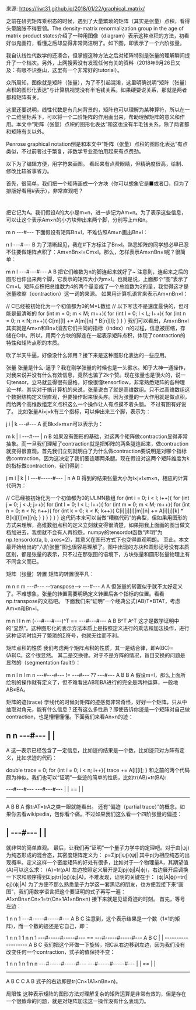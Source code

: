 来源: https://liwt31.github.io/2018/01/22/graphical_matrix/

之前在研究矩阵乘积态的时候，遇到了大量繁琐的矩阵（其实是张量）点积，看得头晕脑胀不得要领。The density-matrix renormalization group in the age of matrix product states介绍了一种用图像（diagram）表示这种点积的方法，初看好似鬼画符，看懂之后却显得非常简洁明了。如下图，即表示了一个六阶张量。



我自认线性代数学的还凑合，但掌握这种方法之后对矩阵特别是张量的理解瞬间提升了一个档次。另外，上网搜索没有发现任何有关的资料（2018年9月26日又及：有眼不识泰山，这里有一个非常好的tutorial）。

众所周知，图像就是矩阵（张量），为了不引起混淆，这里明确说明“矩阵（张量）点积的图形化表达”与计算机视觉没有半毛钱关系。如果硬要说关系，那就是两者都和矩阵有关。

这里还要说明，线性代数是有几何背景的，矩阵也可以理解为某种算符，所以在一个二维坐标系下，可以将一个二阶矩阵的作用画出来，帮助理解矩阵的意义和作用。本文中“矩阵（张量）点积的图形化表达”和这也没有半毛钱关系，除了两者都和矩阵有关以外。

Penrose graphical notation倒是和本文中“矩阵（张量）点积的图形化表达”有点类似，不过前者过于繁复，非数学专业恐怕用起来有点费劲。

以下为了编辑方便，用字符来画图。 看起来有点费眼睛，但精确度很高，绘制、修改比较省事省力。

首先，很简单，我们把一个矩阵画成一个方块（你可以想象它是■或者□，但为了排版好看用#表示），非常直观吧？

#
把它记为A。我们假设A的大小是m×n，进一步记为Am×n。为了表示这些信息，可以让这个表示Am×n的小方块伸出来两个脚，分别写上m和n。

 m   n
---#---
下面假设有矩阵Bn×l，不难仿照Am×n画出Bn×l：

 n   l
---#---
   B
为了清晰起见，我在#下方标注了Bn×l。熟悉矩阵的同学想必早已忍不住要做矩阵点积了：Am×nBn×l=Cm×l。那么，怎样表示Am×nBn×l呢？很简单：

 m   n   l
---#---#---
   A   B
把它们维数为n的脚连起来就好了~
注意到，连起来之后的图形也伸出来两个脚，它表示的矩阵大小为m×l。也就是说，上面那个“图”表示了Cm×l。矩阵点积把总维数为4的两个量变成了一个总维数为2的量，我觉得这才是张量收缩（contraction）这一词的来源。
如果用计算机语言来表示Am×nBn×l：

// C已经被初始化为一个初值都为0的M*L数组
// 以下写法不是速度最快的，但可能是最清晰的
for (int m = 0; m < M; m++){
    for (int l = 0; l < L; l++){
        for (int n = 0; n < N; n++){
            C[m][l] += A[m][n] * B[n][l];
        }
    }
}
我们可以看出，Am×nBn×l其实就是Am×n和Bn×l消去它们共同的指标（index）n的过程，信息被压缩，存储在C中。所以，用两个方块的脚连在一起表示矩阵点积，体现了contraction的特性和矩阵点积的本质。

吹了半天牛逼，好像没什么卵用？接下来是这种图形化表达的一些应用。

张量
张量是什么-逼乎？我在刚学张量的时候也是一头雾水。知乎大神一通操作，对我来说并没有什么有效信息，竟然也骗了2k个赞。现在张量也是很火的，说一句tensor，立马就显得很有逼格，好像很懂tensorflow，非常熟悉矩阵的各种理论一样。其实对于搞计算机的来说，张量说白了就是高维数组。只不过高维数组这个数据结构定义很直观，但要操作起来很头疼。因为张量的一大作用就是做点积，而给两个高维数组定义点积这么一个操作让人有点摸不着头脑。
不过有图有好说了。
比如张量Ai×j×k有三个指标，可以伸出来三个脚，表示为：

   j
 i | k
---#---
   A
而Bk×l×m×n可以表示为：

   m
 k | l
---#---
   |
   n
   B
如果没有图形的基础，对这两个矩阵做contraction显得非常抽象。而一旦我们理解了contraction就是把矩阵的两条腿连起来，做contraction就变得很直观。首先我们立刻就明白了为什么做contraction要说明是对哪个指标做contraction，因为这决定了我们要连哪两条腿。现在假设对这两个矩阵维度为k的指标做contraction，我们得到：

   j     m
 i |  k  | l
---#-----#---
         |
         n
   A     B
得到的结果张量大小为i×j×l×m×n，相应的计算代码为：

// C已经被初始化为一个初值都为0的I*J*L*M*N数组
for (int i = 0; i < I; i++){
    for (int j = 0; j < J; j++){
        for (int l = 0; l < L; l++){
            for (int m = 0; m < M; m++){
                for (int n = 0; n < N; n++){
                    for (int k = 0; k < K; k++){
                        C[i][j][l][m][n] += A[i][j][k] * B[k][l][m][n];
                    }
                }
            }
        }
    }
}
这代码本来可以当做“糟糕代码”的典型，但如果用图形的方式来理解，高维数组点积的定义立刻就变得很清楚，如果把我上面画的图当做文档加进去，我想就不会有人再抱怨。numpy的tensordot函数“声明”为np.tensordot(a, b, axes=2)，其意义在图形方式下也变得直观明朗。
至此，本文最开始给出的“六阶张量”图也很容易理解了。图中出现的方块和圆形记号没有本质区别，都是张量的表示，只不过在那张图的语境下，方块张量和圆形张量物理上有不同含义而已。

矩阵（张量）转置
矩阵的转置很平凡：

 m   n                    n   m
---#---  --transpose-->  ---#---
   A                        A
但张量的转置似乎就不太好定义了。不难想象，张量的转置需要明确定义转置后各个指标的位置。看看np.transpose的文档吧。
下面我们来“证明”一个经典公式(AB)T=BTAT，考虑Am×n和Bn×l。

  m   n   l         l   n   m
(---#---#---)^T == ---#---#---
    A   B            B^T A^T
这才是数学证明中的“显然”。这种图形化的表示方法本质上是按照定义进行的乘法和加法操作，进行这种证明时绕开了繁琐的Σ符号，也就无往而不利。

矩阵点积的性质
我们考虑两个矩阵点积的性质，其一是结合律，即A(BC)=(AB)C。这个很显然。
其二是交换律。对于不是方阵的情况，盲目交换的问题是显然的（segmentation fault!）：

 m   n   l       n   l      m   n
---#---#--- !=  ---#--- ?? ---#---
   A   B           B          A
假设m=l，那么上面所绘制的操作就有定义了，但不难看出AB和BA进行的完全是两种运算，一般地AB≠BA。

矩阵的迹(trace)
学线代的时候对矩阵的迹感觉非常奇怪，好好一个矩阵，只从中抽取对角元，能有什么信息？还有这么多性质？即使告诉你迹是一个矩阵对自己做contraction，也是懵懵懂懂。下面我们来看An×n的迹：

 n   n
---#---
|     |
-------
   A
这一表示已经包含了一定信息，比如迹的结果是一个数，比如迹只对方阵有定义，比如求迹的代码：

double trace = 0;
for (int i = 0; i < n; i++){
    trace += A[i][i];
}
和之前的两个代码颇为神似。我们也可以“证明”一些迹的简单的性质，比如tr(AB)=tr(BA):

---#---#---      ---#---#---
|         |  ==  |         |
-----------      -----------
   A   B            B   A
像trAT=trA之类一眼就能看出。
还有“偏迹（partial trace）”的概念。如果你去看wikipedia，包你看个痛。不过如果我们这么看一个四阶张量的偏迹：

   |
---#---
   |  |
   ----
就非常的简单直观。
最后，让我们再“证明”一个量子力学中的定理吧。对于由|ψj⟩为纯态形成的混合态，其密度矩阵定义为：
ρ=Σjpj|ψj⟩⟨ψj|
其中pj为相应纯态的出现概率。定义这样一个密度矩阵的好处有很多，比如对于一个物理量A，其期望值⟨A⟩可以这么求：
⟨A⟩=tr(ρA)
左边按照定义展开是Σjpj⟨ϕj|A|ϕj⟩，右边展开后调换一下求和顺序得到Σjpjtr(|ϕj⟩⟨ϕj|A)。不难发现，证明的关键在于：
⟨ϕj|A|ϕj⟩=tr(|ϕj⟩⟨ϕj|A)
为了方便不那么熟悉量子力学这一套黑话的朋友，也方便我接下来“画图”，我们用数学语言把这个要证明的式子再写一遍：
A1×nBn×nCn×1=tr(Cn×1A1×nBn×n)
接下来就是见证奇迹的时刻。
首先，等号左边：

 1    n     n    1
---#-----#-----#---
   A     B     C
注意到，这个表示结果是一个数（1×1的矩阵)，而一个数的迹还是它自己，即：

 1    n     n    1        1    n     n    1
---#-----#-----#---  ==  ---#-----#-----#---
   A     B     C         |                 |
                         -------------------
                            A     B     C
我们把这个环做一下旋转，把C从右边移到左边，因为我们没有改变任何一个contraction，式子的值保持不变：

 1    n     n    1        n    1     n    n
---#-----#-----#---      ---#-----#-----#---
|                 |  ==  |                 |
-------------------      -------------------
   A     B     C            C     A     B
式子的右边即是tr(Cn×1A1×nBn×n)。

局限性
这种表示矩阵的图形方法对理解复杂的矩阵运算是非常有效的，但是存在一个很致命的问题，就是对矩阵加法这一操作没有什么表现力。